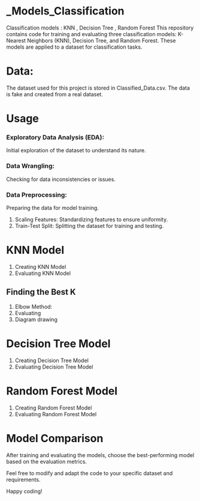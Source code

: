 # _Models_Classification
Classification models : KNN , Decision Tree , Random Forest
This repository contains code for training and evaluating three classification models: K-Nearest Neighbors (KNN), Decision Tree, and Random Forest. These models are applied to a dataset for classification tasks.

# Data: 
The dataset used for this project is stored in Classified_Data.csv. The data is fake and created from a real dataset.

# Usage
 ### Exploratory Data Analysis (EDA): 
Initial exploration of the dataset to understand its nature.
 ### Data Wrangling:
Checking for data inconsistencies or issues.
 ### Data Preprocessing: 
Preparing the data for model training.
1. Scaling Features: Standardizing features to ensure uniformity.
2. Train-Test Split: Splitting the dataset for training and testing.

# KNN Model
1. Creating KNN Model
2. Evaluating KNN Model
## Finding the Best K
 1. Elbow Method:
 2. Evaluating
 3. Diagram drawing

# Decision Tree Model
1. Creating Decision Tree Model
2. Evaluating Decision Tree Model

# Random Forest Model
1. Creating Random Forest Model
2. Evaluating Random Forest Model

# Model Comparison
After training and evaluating the models, choose the best-performing model based on the evaluation metrics.

Feel free to modify and adapt the code to your specific dataset and requirements.

 Happy coding!
